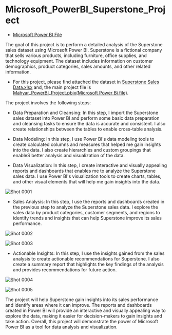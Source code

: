 # Microsoft_PowerBI_Superstone_Project

- [Microsoft Power BI File](https://github.com/mahyarsab/Microsoft_PowerBI_Superstone_Project/blob/main/Mahyar_PowerBI_Project.pbix)

The goal of this project is to perform a detailed analysis of the Superstone sales dataset using Microsoft Power BI. Superstone is a fictional company that sells various products, including furniture, office supplies, and technology equipment. The dataset includes information on customer demographics, product categories, sales amounts, and other related information.


- For this project, please find attached the dataset in [Superstone Sales Data.xlsx](https://github.com/mahyarsab/Microsoft_PowerBI_Superstone_Project/blob/main/Superstone%20Sales%20Data.xlsx) and, the main project file is [Mahyar_PowerBI_Project.pbix(Microsoft Power Bi file)](https://github.com/mahyarsab/Microsoft_PowerBI_Superstone_Project/blob/main/Mahyar_PowerBI_Project.pbix).

The project involves the following steps:

- Data Preparation and Cleansing: In this step, I import the Superstone sales dataset into Power BI and perform some basic data preparation and cleansing tasks to ensure the data is accurate and consistent. I also create relationships between the tables to enable cross-table analysis.

- Data Modeling: In this step, I use Power BI's data modeling tools to create calculated columns and measures that helped me gain insights into the data. I also create hierarchies and custom groupings that enableS better analysis and visualization of the data.

- Data Visualization: In this step, I create interactive and visually appealing reports and dashboards that enables me to analyze the Superstone sales data. I use Power BI's visualization tools to create charts, tables, and other visual elements that will help me gain insights into the data.

![Shot 0001](https://user-images.githubusercontent.com/122119114/224894088-e22aabb5-f22b-454e-9a1e-e963e5e849c7.png)




- Sales Analysis: In this step, I use the reports and dashboards created in the previous step to analyze the Superstone sales data. I explore the sales data by product categories, customer segments, and regions to identify trends and insights that can help Superstone improve its sales performance.

![Shot 0002](https://user-images.githubusercontent.com/122119114/224894138-1422cf1f-911c-406f-abe7-0d62886f86e0.png)

![Shot 0003](https://user-images.githubusercontent.com/122119114/224894280-e40cd44d-4906-4633-91ab-6f00d448afaf.png)


- Actionable Insights: In this step, I use the insights gained from the sales analysis to create actionable recommendations for Superstone. I also create a summary report that highlights the key findings of the analysis and provides recommendations for future action.

![Shot 0004](https://user-images.githubusercontent.com/122119114/224894892-bcc3e493-dd5b-44b5-8a8e-5df73b441144.png)

![Shot 0005](https://user-images.githubusercontent.com/122119114/224894902-ea65cbf9-7478-4158-998c-e74f8ce556d7.png)


The project will help Superstone gain insights into its sales performance and identify areas where it can improve. The reports and dashboards created in Power BI will provide an interactive and visually appealing way to explore the data, making it easier for decision-makers to gain insights and take action. Overall, this project will demonstrate the power of Microsoft Power BI as a tool for data analysis and visualization.

